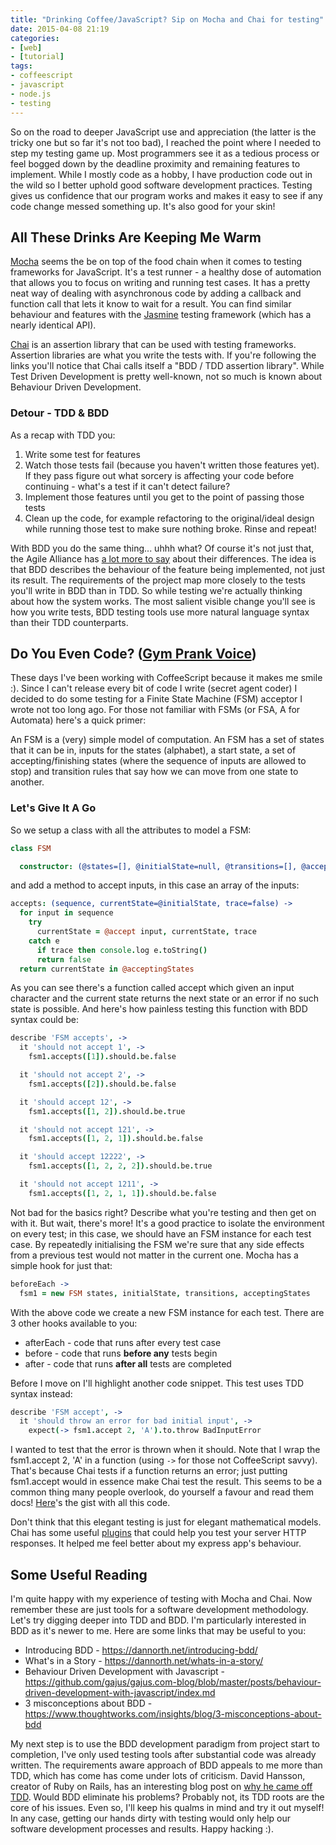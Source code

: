 ```yaml
---
title: "Drinking Coffee/JavaScript? Sip on Mocha and Chai for testing"
date: 2015-04-08 21:19
categories:
- [web]
- [tutorial]
tags:
- coffeescript
- javascript
- node.js
- testing
---
```


So on the road to deeper JavaScript use and appreciation (the latter is the tricky one but so far it's not too bad), I reached the point where I needed to step my testing game up. Most programmers see it as a tedious process or feel bogged down by the deadline proximity and remaining features to implement. While I mostly code as a hobby, I have production code out in the wild so I better uphold good software development practices. Testing gives us confidence that our program works and makes it easy to see if any code change messed something up. It's also good for your skin!

## All These Drinks Are Keeping Me Warm

[Mocha](http://mochajs.org/ "Mocha") seems the be on top of the food chain when it comes to testing frameworks for JavaScript. It's a test runner - a healthy dose of automation that allows you to focus on writing and running test cases. It has a pretty neat way of dealing with asynchronous code by adding a callback and function call that lets it know to wait for a result. You can find similar behaviour and features with the [Jasmine](http://jasmine.github.io/ "Jasmine") testing framework (which has a nearly identical API).

[Chai](http://chaijs.com/ "Chai") is an assertion library that can be used with testing frameworks. Assertion libraries are what you write the tests with. If you're following the links you'll notice that Chai calls itself a "BDD / TDD assertion library". While Test Driven Development is pretty well-known, not so much is known about Behaviour Driven Development.

### Detour - TDD &amp; BDD

As a recap with TDD you:

1. Write some test for features
2. Watch those tests fail (because you haven't written those features yet). If they pass figure out what sorcery is affecting your code before continuing - what's a test if it can't detect failure?
3. Implement those features until you get to the point of passing those tests
4. Clean up the code, for example refactoring to the original/ideal design while running those test to make sure nothing broke. Rinse and repeat!

With BDD you do the same thing... uhhh what? Of course it's not just that, the Agile Alliance has [a lot more to say](http://guide.agilealliance.org/guide/bdd.html "BDD - Agile Alliance") about their differences. The idea is that BDD describes the behaviour of the feature being implemented, not just its result. The requirements of the project map more closely to the tests you'll write in BDD than in TDD. So while testing we're actually thinking about how the system works. The most salient visible change you'll see is how you write tests, BDD testing tools use more natural language syntax than their TDD counterparts.

## Do You Even Code? ([Gym Prank Voice](https://youtu.be/H2Diy0RNe_c?t=103))

These days I've been working with CoffeeScript because it makes me smile :). Since I can't release every bit of code I write (secret agent coder) I decided to do some testing for a Finite State Machine (FSM) acceptor I wrote not too long ago. For those not familiar with FSMs (or FSA, A for Automata) here's a quick primer:

An FSM is a (very) simple model of computation. An FSM has a set of states that it can be in, inputs for the states (alphabet), a start state, a set of accepting/finishing states (where the sequence of inputs are allowed to stop) and transition rules that say how we can move from one state to another.

### Let's Give It A Go

So we setup a class with all the attributes to model a FSM:

```coffeescript
class FSM

  constructor: (@states=[], @initialState=null, @transitions=[], @acceptingStates=[]) ->
```

and add a method to accept inputs, in this case an array of the inputs:

```coffeescript
accepts: (sequence, currentState=@initialState, trace=false) ->
  for input in sequence
    try
      currentState = @accept input, currentState, trace
    catch e
      if trace then console.log e.toString()
      return false
  return currentState in @acceptingStates
```

As you can see there's a function called accept which given an input character and the current state returns the next state or an error if no such state is possible. And here's how painless testing this function with BDD syntax could be:

```coffeescript
describe 'FSM accepts', ->
  it 'should not accept 1', ->
    fsm1.accepts([1]).should.be.false

  it 'should not accept 2', ->
    fsm1.accepts([2]).should.be.false

  it 'should accept 12', ->
    fsm1.accepts([1, 2]).should.be.true

  it 'should not accept 121', ->
    fsm1.accepts([1, 2, 1]).should.be.false

  it 'should accept 12222', ->
    fsm1.accepts([1, 2, 2, 2]).should.be.true

  it 'should not accept 1211', ->
    fsm1.accepts([1, 2, 1, 1]).should.be.false
```

Not bad for the basics right? Describe what you're testing and then get on with it. But wait, there's more! It's a good practice to isolate the environment on every test; in this case, we should have an FSM instance for each test case. By repeatedly initialising the FSM we're sure that any side effects from a previous test would not matter in the current one. Mocha has a simple hook for just that:

```coffeescript
beforeEach ->
  fsm1 = new FSM states, initialState, transitions, acceptingStates
```

With the above code we create a new FSM instance for each test. There are 3 other hooks available to you:

* afterEach - code that runs after every test case
* before - code that runs **before any** tests begin
* after - code that runs **after all** tests are completed

Before I move on I'll highlight another code snippet. This test uses TDD syntax instead:

```coffeescript
describe 'FSM accept', ->
  it 'should throw an error for bad initial input', ->
    expect(-> fsm1.accept 2, 'A').to.throw BadInputError
```

I wanted to test that the error is thrown when it should. Note that I wrap the fsm1.accept 2, 'A' in a function (using `->` for those not CoffeeScript savvy). That's because Chai tests if a function returns an error; just putting fsm1.accept would in essence make Chai test the result. This seems to be a common thing many people overlook, do yourself a favour and read them docs! [Here](https://gist.github.com/msanatan/1588c51ea0b71b3fc823 "FSM Gist")'s the gist with all this code.

Don't think that this elegant testing is just for elegant mathematical models. Chai has some useful [plugins](http://chaijs.com/plugins "Chai Plugins") that could help you test your server HTTP responses. It helped me feel better about my express app's behaviour.

## Some Useful Reading

I'm quite happy with my experience of testing with Mocha and Chai. Now remember these are just tools for a software development methodology. Let's try digging deeper into TDD and BDD. I'm particularly interested in BDD as it's newer to me. Here are some links that may be useful to you:

* Introducing BDD - <https://dannorth.net/introducing-bdd/>
* What's in a Story - <https://dannorth.net/whats-in-a-story/>
* Behaviour Driven Development with Javascript - <https://github.com/gajus/gajus.com-blog/blob/master/posts/behaviour-driven-development-with-javascript/index.md>
* 3 misconceptions about BDD - <https://www.thoughtworks.com/insights/blog/3-misconceptions-about-bdd>

My next step is to use the BDD development paradigm from project start to completion, I've only used testing tools after substantial code was already written. The requirements aware approach of BDD appeals to me more than TDD, which has come has come under lots of criticism. David Hansson, creator of Ruby on Rails, has an interesting blog post on [why he came off TDD](http://david.heinemeierhansson.com/2014/tdd-is-dead-long-live-testing.html). Would BDD eliminate his problems? Probably not, its TDD roots are the core of his issues. Even so, I'll keep his qualms in mind and try it out myself! In any case, getting our hands dirty with testing would only help our software development processes and results. Happy hacking :).
